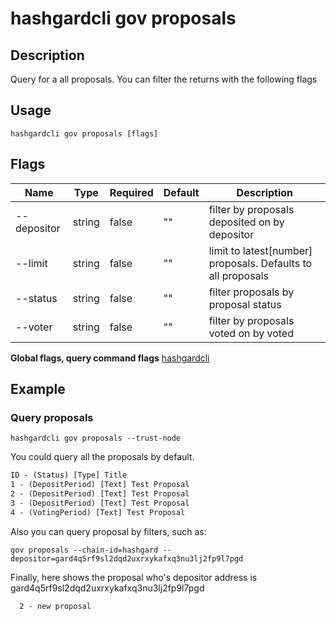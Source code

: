 # hashgardcli gov proposals

## Description

Query for a all proposals. You can filter the returns with the following flags

## Usage

```
hashgardcli gov proposals [flags]
```
## Flags

| Name     | Type         | Required      | Default   | Description  |
| --------------- | -------------------------- | -- | -------- | ------ |
| --depositor     | string | false| "" | filter by proposals deposited on by depositor                                       |
| --limit         | string | false| "" | limit to latest[number] proposals. Defaults to all proposals       |
| --status        | string | false| "" | filter proposals by proposal status               |
| --voter         | string | false| "" | filter by proposals voted on by voted      |

**Global flags, query command flags** [hashgardcli](../README.md)

## Example

### Query proposals

```shell
hashgardcli gov proposals --trust-node
```

You could query all the proposals by default.

```txt
ID - (Status) [Type] Title
1 - (DepositPeriod) [Text] Test Proposal
2 - (DepositPeriod) [Text] Test Proposal
3 - (DepositPeriod) [Text] Test Proposal
4 - (VotingPeriod) [Text] Test Proposal
```

Also you can query proposal by filters, such as:

```shell
gov proposals --chain-id=hashgard --depositor=gard4q5rf9sl2dqd2uxrxykafxq3nu3lj2fp9l7pgd
```

Finally, here shows the proposal who's depositor address is  gard4q5rf9sl2dqd2uxrxykafxq3nu3lj2fp9l7pgd
```txt
  2 - new proposal
```
